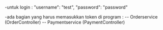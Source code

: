 -untuk login : "username": "test", "password": "password"

-ada bagian yang harus memasukkan token di program : -- Orderservice (OrderController) -- Paymentservice (PaymentController)
